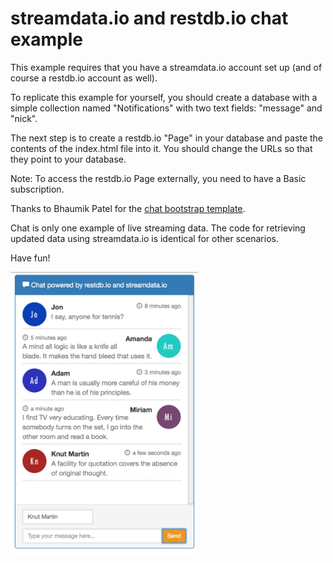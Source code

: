 # streamdata.io and restdb.io chat example

This example requires that you have a streamdata.io account set up (and of course a restdb.io account as well).

To replicate this example for yourself, you should create a database with a simple collection named "Notifications" with two text fields: "message" and "nick".

The next step is to create a restdb.io "Page" in your database and paste the contents of the index.html file into it. You should change the URLs so that they point to your database. 

Note: To access the restdb.io Page externally, you need to have a Basic subscription.

Thanks to Bhaumik Patel for the [chat bootstrap template](http://bootsnipp.com/snippets/featured/chat-widget).

Chat is only one example of live streaming data. The code for retrieving updated data using streamdata.io is identical for other scenarios.

Have fun!

<img src="/images/chat-restdbio-streamdataio.png" alt="chat screenshot" width="300">


